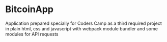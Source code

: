 # BitcoinApp

Application prepared specially for Coders Camp as a third required project in plain html, css and javascript with webpack module bundler and some modules for API requests
